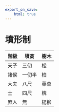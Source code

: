 ```yaml
---
export_on_save:
    html: true
---
```


# 墳形制

階級|墳高|樹木
--|--|--
天子|三仞|松
諸侯|一仞半|柏
大夫|八尺|藥草
士|四尺|槐
庶人|無|楊柳